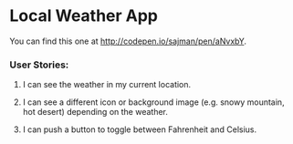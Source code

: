 # Local Weather App

You can find this one at http://codepen.io/sajman/pen/aNvxbY.

### User Stories:

1. I can see the weather in my current location.

2. I can see a different icon or background image (e.g. snowy mountain, hot desert) depending on the weather.

3. I can push a button to toggle between Fahrenheit and Celsius.
